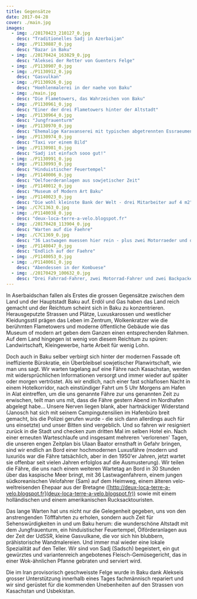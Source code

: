 ```yaml
---
title: Gegensätze
date: 2017-04-28
cover: ./main.jpg
images:
  - img: ./20170423_210127_0.jpg
    desc: "Traditionelles Sadj in Azerbaijan"
  - img: ./P1130887_0.jpg
    desc: "Bazar in Baku"
  - img: ./20170424_163829_0.jpg
    desc: "Aleksei der Retter von Guenters Felge"
  - img: ./P1130907_0.jpg
  - img: ./P1130912_0.jpg
    desc: "Gasvulkan"
  - img: ./P1130926_0.jpg
    desc: "Hoehlenmalerei in der naehe von Baku"
  - img: ./main.jpg
    desc: "Die Flametowers, das Wahrzeichen von Baku"
  - img: ./P1130961_0.jpg
    desc: "Einer der drei Flametowers hinter der Altstadt"
  - img: ./P1130964_0.jpg
    desc: "Jungfrauenturm"
  - img: ./P1130970_0.jpg
    desc: "Ehemalige Karavanserei mit typischen abgetrennten Essraeumen"
  - img: ./P1130974_0.jpg
    desc: "Taxi vor einem Bild"
  - img: ./P1130981_0.jpg
    desc: "Sadj ist einfach sooo gut!"
  - img: ./P1130991_0.jpg
  - img: ./P1130993_0.jpg
    desc: "Hinduistischer Feuertempel"
  - img: ./P1140006_0.jpg
    desc: "Oelfoerderanlagen aus sowjetischer Zeit"
  - img: ./P1140012_0.jpg
    desc: "Museum of Modern Art Baku"
  - img: ./P1140023_0.jpg
    desc: "Die wohl kleinste Bank der Welt - drei Mitarbeiter auf 4 m2"
  - img: ./C7C1363_0.jpg
  - img: ./P1140038_0.jpg
    desc: "deux-loca-terre-a-velo.blogspot.fr"
  - img: ./20170428_113904_0.jpg
    desc: "Warten auf die Faehre"
  - img: ./C7C1369_0.jpg
    desc: "36 Lastwagen muessen hier rein - plus zwei Motorraeder und drei Velos"
  - img: ./P1140047_0.jpg
    desc: "Endlich auf der Faehre"
  - img: ./P1140053_0.jpg
  - img: ./P1140061_0.jpg
    desc: "Abendessen in der Kombuese"
  - img: ./20170429_100632_0.jpg
    desc: "Drei Fahrrad-Fahrer, zwei Motorrad-Fahrer und zwei Backpacker"
---
```


In Aserbaidschan fallen als Erstes die grossen Gegensätze zwischen dem Land und der Hauptstadt Baku auf. Erdöl und Gas haben das Land reich gemacht und der Reichtum scheint sich in Baku zu konzentrieren. Herausgeputzte Strassen und Plätze, Luxuskarossen und westlicher Kleidungsstil prägen das Leben im Zentrum, Wolkenkratzer wie die berühmten Flametowers und moderne öffentliche Gebäude wie das Museum of modern art geben dem Ganzen einen entsprechenden Rahmen. Auf dem Land hingegen ist wenig von diesem Reichtum zu spüren: Landwirtschaft, Kleingewerbe, harte Arbeit für wenig Lohn.

Doch auch in Baku selber verbirgt sich hinter der modernen Fassade oft ineffiziente Bürokratie, ein Überbleibsel sowjetischer Planwirtschaft, wie man uns sagt. Wir warten tagelang auf eine Fähre nach Kasachstan, werden mit widersprüchlichen Informationen versorgt und immer wieder auf später oder morgen vertröstet. Als wir endlich, nach einer fast schlaflosen Nacht in einem Hotelkorridor, nach einstündiger Fahrt um 5 Uhr Morgens am Hafen in Alat eintreffen, um die uns genannte Fähre zur uns genannten Zeit zu erwischen, teilt man uns mit, dass die Fähre gestern Abend im Nordhafen abgelegt habe... Unsere Nerven liegen blank, aber hartnäckiger Widerstand (Janosch hat sich mit seinem Campingutensilien im Hafenbüro breit gemacht, bis die Polizei gerufen wurde - die sich dann allerdings auch für uns einsetzte) und unser Bitten sind vergeblich. Und so fahren wir resigniert zurück in die Stadt und checken zum dritten Mal im selben Hotel ein. Nach einer erneuten Warteschlaufe und insgesamt mehreren 'verlorenen' Tagen, die unseren engen Zeitplan bis Ulaan Baator ernsthaft in Gefahr bringen, sind wir endlich an Bord einer hochmodernen Luxusfähre (modern und luxuriös war die Fähre tatsächlich, aber in den 1950'er Jahren, jetzt wartet sie offenbar seit vielen Jahren erfolglos auf die Ausmusterung). Wir teilen die Fähre, die uns nach einem weiteren Wartetag an Bord in 30 Stunden über das kaspische Meer bringt, mit 36 Lastwagenfahrern, einem jungen südkoreanischen Velofahrer (Sam) auf dem Heimweg, einem älteren velo-weltreisenden Ehepaar aus der Bretagne ([http://deux-loca-terre-a-velo.blogspot.fr](deux-loca-terre-a-velo.blogspot.fr)) sowie mit einem holländischen und einem amerikanischen Rucksacktouristen.

Das lange Warten hat uns nicht nur die Gelegenheit gegeben, uns von den anstrengenden Töfffahrten zu erholen, sondern auch Zeit für Sehenswürdigkeiten in und um Baku herum: die wunderschöne Altstadt mit dem Jungfrauenturm, ein hinduistischer Feuertempel, Ölförderanlagen aus der Zeit der UdSSR, kleine Gasvulkane, die vor sich hin blubbern, prähistorische Wandmalereien. Und immer mal wieder eine lokale Spezialität auf den Teller. Wir sind von Sadj (Sadsch) begeistert, ein gut gewürztes und variantenreich angebotenes Fleisch-Gemüsegericht, das in einer Wok-ähnlichen Pfanne gebraten und serviert wird.

Die im Iran provisorisch geschweisste Felge wurde in Baku dank Alekseis grosser Unterstützung innerhalb eines Tages fachmännisch repariert und wir sind gerüstet für die kommenden Unebenheiten auf den Strassen von Kasachstan und Usbekistan.
